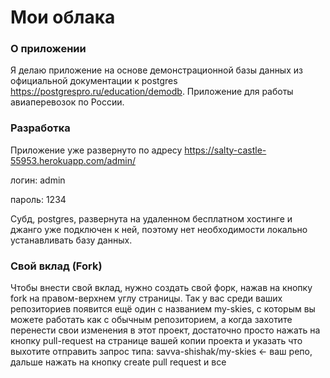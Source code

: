 # Мои облака
### О приложении
Я делаю приложение на основе демонстрационной базы данных из официальной документации к postgres https://postgrespro.ru/education/demodb. Приложение для работы авиаперевозок по России.

### Разработка
Приложение уже развернуто по адресу
https://salty-castle-55953.herokuapp.com/admin/

логин: admin

пароль: 1234

Субд, postgres, развернута на удаленном бесплатном хостинге и джанго уже подключен к ней, поэтому нет необходимости локально устанавливать базу данных.

### Свой вклад (Fork)
Чтобы внести свой вклад, нужно создать свой форк, нажав на кнопку fork на правом-верхнем углу страницы. Так у вас среди ваших репозиториев появится ещё один с названием my-skies, с которым вы можете работать как с обычным репозиторием, а когда захотите перенести свои изменения в этот проект, достаточно просто нажать на кнопку pull-request на странице вашей копии проекта и указать что выхотите отправить запрос типа:
savva-shishak/my-skies <- ваш репо,
дальше нажать на кнопку create pull request и все
